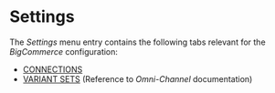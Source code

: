 # Settings

The *Settings* menu entry contains the following tabs relevant for the *BigCommerce* configuration:

- [CONNECTIONS](../UserInterface/01a_Connections.md)
- [VARIANT SETS](../../Channels/UserInterface/07b_VariantSets.md) (Reference to *Omni-Channel* documentation)


